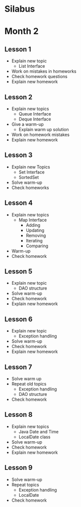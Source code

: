 # Silabus

# Month 2

## Lesson 1
- Explain new topic
    - List Interface
- Work on mistakes in homeworks
- Check homework questions
- Explain new homework

## Lesson 2
- Explain new topics
  - Queue Interface
  - Deque Interface
- Give a warm-up
  - Explain warm up solution
- Work on homework mistakes
- Explain new homework

## Lesson 3
- Explain new Topics
  - Set Interface
  - SortedSet
- Solve warm-up
- Check homeworks


## Lesson 4
- Explain new topics
  - Map Interface
    - Adding
    - Updating
    - Removing
    - Iterating
    - Comparing
- Warm-up
- Check homework

## Lesson 5
- Explain new topic
  - DAO structure
- Solve warm-up
- Check homework
- Explain new homework

## Lesson 6
- Explain new topic
  - Exception handling
- Solve warm-up
- Check homework
- Explain new homework

## Lesson 7
- Solve warm up
- Repeat old topics
  - Exception handling
  - DAO structure
- Check homework

## Lesson 8
- Explain new topics
  - Java Date and Time
  - LocalDate class
- Solve warm-up
- Check homework
- Explain new homework

## Lesson 9
- Solve warm-up
- Repeat topics
  - Exception handling
  - LocalDate
- Check homework